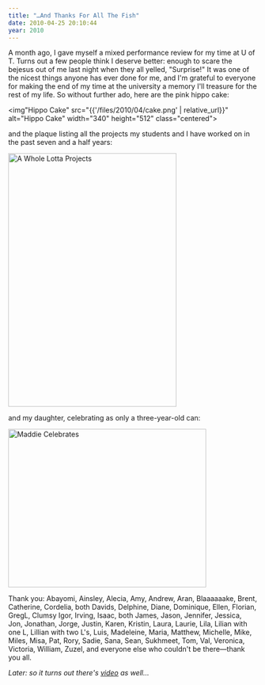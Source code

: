 ```yaml
---
title: "…And Thanks For All The Fish"
date: 2010-04-25 20:10:44
year: 2010
---
```

A month ago, I gave myself a mixed performance review for my time at U of T. Turns out a few people think I deserve better: enough to scare the bejesus out of me last night when they all yelled, "Surprise!" It was one of the nicest things anyone has ever done for me, and I'm grateful to everyone for making the end of my time at the university a memory I'll treasure for the rest of my life. So without further ado, here are the pink hippo cake:

<img"Hippo Cake" src="{{'/files/2010/04/cake.png' | relative_url}}" alt="Hippo Cake" width="340" height="512" class="centered">

and the plaque listing all the projects my students and I have worked on in the past seven and a half years:

<img alt="A Whole Lotta Projects" src="{{'/files/2010/04/plaque.png' | relative_url}}" alt="A Whole Lotta Projects" width="340" height="512" class="centered">

and my daughter, celebrating as only a three-year-old can:

<img alt="Maddie Celebrates" src="{{'/files/2010/04/maddie.png' | relative_url}}" alt="Maddie Celebrates" width="400" height="320" class="centered">

Thank you: Abayomi, Ainsley, Alecia, Amy, Andrew, Aran, Blaaaaaake, Brent, Catherine, Cordelia, both Davids, Delphine, Diane, Dominique, Ellen, Florian, GregL, Clumsy Igor, Irving, Isaac, both James, Jason, Jennifer, Jessica, Jon, Jonathan, Jorge, Justin, Karen, Kristin, Laura, Laurie, Lila, Lilian with one L, Lillian with two L's, Luis, Madeleine, Maria, Matthew, Michelle, Mike, Miles, Misa, Pat, Rory, Sadie, Sana, Sean, Sukhmeet, Tom, Val, Veronica, Victoria, William, Zuzel, and everyone else who couldn't be there—thank you all.

<em>Later: so it turns out there's <a href="http://www.youtube.com/watch?v=4nRr3WORFhc">video</a> as well…</em>
